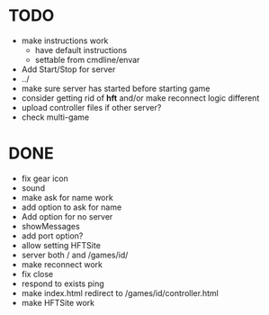TODO
====

*   make instructions work
    *   have default instructions
    *   settable from cmdline/envar
*   Add Start/Stop for server
*   ../
*   make sure server has started before starting game
*   consider getting rid of __hft__ and/or make reconnect logic different
*   upload controller files if other server?
*   check multi-game


DONE
====

*   fix gear icon
*   sound
*   make ask for name work
*   add option to ask for name
*   Add option for no server
*   showMessages
*   add port option?
*   allow setting HFTSite
*   server both / and /games/id/
*   make reconnect work
*   fix close
*   respond to exists ping
*   make index.html redirect to /games/id/controller.html
*   make HFTSite work

